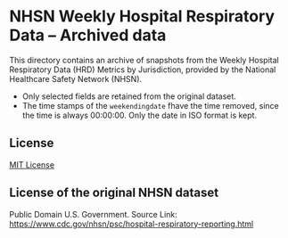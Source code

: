 # NHSN Weekly Hospital Respiratory Data – Archived data

This directory contains an archive of snapshots from the Weekly Hospital Respiratory Data (HRD) Metrics by Jurisdiction, provided by the National Healthcare Safety Network (NHSN).

- Only selected fields are retained from the original dataset. 
- The time stamps of the `weekendingdate` fhave the time removed, since the time is always 00:00:00. Only the date in ISO format is kept. 

## License

[MIT License](../../LICENSE)


## License of the original NHSN dataset
Public Domain U.S. Government.
Source Link: https://www.cdc.gov/nhsn/psc/hospital-respiratory-reporting.html
